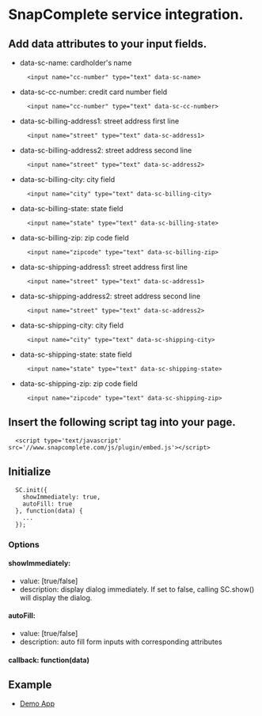 SnapComplete service integration.
=====

## Add data attributes to your input fields.

* data-sc-name: cardholder's name
  ```
    <input name="cc-number" type="text" data-sc-name>
  ```
* data-sc-cc-number: credit card number field
  ```
    <input name="cc-number" type="text" data-sc-cc-number>
  ```
* data-sc-billing-address1: street address first line 
  ```
    <input name="street" type="text" data-sc-address1>
  ```
* data-sc-billing-address2: street address second line
  ```
    <input name="street" type="text" data-sc-address2>
  ```
* data-sc-billing-city: city field
  ```
    <input name="city" type="text" data-sc-billing-city>
  ```
* data-sc-billing-state: state field
  ```
    <input name="state" type="text" data-sc-billing-state>
  ```
* data-sc-billing-zip: zip code field
  ```
    <input name="zipcode" type="text" data-sc-billing-zip>
  ```
* data-sc-shipping-address1: street address first line 
  ```
    <input name="street" type="text" data-sc-address1>
  ```
* data-sc-shipping-address2: street address second line
  ```
    <input name="street" type="text" data-sc-address2>
  ```
* data-sc-shipping-city: city field
  ```
    <input name="city" type="text" data-sc-shipping-city>
  ```
* data-sc-shipping-state: state field
  ```
    <input name="state" type="text" data-sc-shipping-state>
  ```
* data-sc-shipping-zip: zip code field
  ```
    <input name="zipcode" type="text" data-sc-shipping-zip>
  ```
## Insert the following script tag into your page.
```
  <script type='text/javascript' src='//www.snapcomplete.com/js/plugin/embed.js'></script>
```
## Initialize
```
  SC.init({
    showImmediately: true,
    autoFill: true
  }, function(data) {
    ...
  });
```
### Options
#### showImmediately: 
* value: [true/false] 
* description: display dialog immediately. If set to false, calling SC.show()
  will display the dialog.
#### autoFill:
* value: [true/false]
* description: auto fill form inputs with corresponding attributes
#### callback: function(data)
## Example
* [Demo App](http://snapcomplete.github.io/embed)
